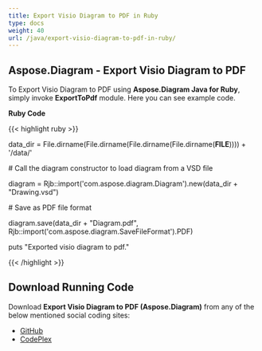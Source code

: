 ```yaml
---
title: Export Visio Diagram to PDF in Ruby
type: docs
weight: 40
url: /java/export-visio-diagram-to-pdf-in-ruby/
---
```


## **Aspose.Diagram - Export Visio Diagram to PDF**
To Export Visio Diagram to PDF using **Aspose.Diagram Java for Ruby**, simply invoke **ExportToPdf** module. Here you can see example code.

**Ruby Code**

{{< highlight ruby >}}

 data_dir = File.dirname(File.dirname(File.dirname(File.dirname(__FILE__)))) + '/data/'

\# Call the diagram constructor to load diagram from a VSD file

diagram = Rjb::import('com.aspose.diagram.Diagram').new(data_dir + "Drawing.vsd")

\# Save as PDF file format

diagram.save(data_dir + "Diagram.pdf", Rjb::import('com.aspose.diagram.SaveFileFormat').PDF)

puts "Exported visio diagram to pdf."

{{< /highlight >}}
## **Download Running Code**
Download **Export Visio Diagram to PDF (Aspose.Diagram)** from any of the below mentioned social coding sites:

- [GitHub](https://github.com/asposediagram/Aspose.Diagram-for-Java/blob/master/Plugins/Aspose_Diagram_Java_for_Ruby/lib/asposediagramjava/Export/exporttopdf.rb)
- [CodePlex](https://asposediagramjavaruby.codeplex.com/SourceControl/latest#lib/asposediagramjava/Export/exporttopdf.rb)
